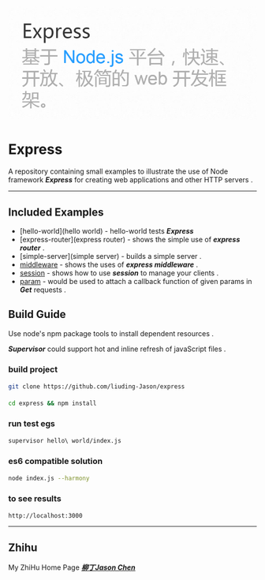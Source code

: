 
![logo](./img/title.png)
	
# Express
	
A repository containing small examples to illustrate the use of Node framework ***Express*** for creating web applications and other HTTP servers .

***

## Included Examples

 - [hello-world](hello world) - hello-world tests ***Express*** 
 - [express-router](express router) - shows the simple use of ***express router*** .
 - [simple-server](simple server) -  builds a simple server .
 - [middleware](middleware) - shows the uses of ***express middleware*** .
 - [session](session) - shows how to use ***session*** to manage your clients .
 - [param](param) - would be used to attach a callback function of given params in ***Get*** requests .

## Build Guide 

Use node's npm package tools to install dependent resources .

***Supervisor*** could support hot and inline refresh of javaScript files .

### build project
```bash
git clone https://github.com/liuding-Jason/express

cd express && npm install
```
### run test egs
```bash
supervisor hello\ world/index.js 
```	
### es6 compatible solution
```bash
node index.js --harmony
```
### to see results

	http://localhost:3000

***

## Zhihu

My ZhiHu Home Page ***[柳丁Jason Chen](https://www.zhihu.com/people/liu-ding-jasonchen)*** 
